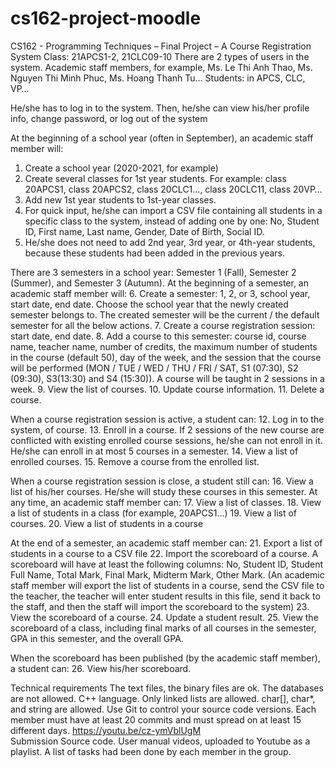 # cs162-project-moodle
CS162 - Programming Techniques – Final Project – A Course Registration System
Class: 21APCS1-2, 21CLC09-10
There are 2 types of users in the system.
Academic staff members, for example, Ms. Le Thi Anh Thao, Ms. Nguyen Thi Minh Phuc, Ms. Hoang Thanh Tu…
Students: in APCS, CLC, VP…

He/she has to log in to the system.
Then, he/she can view his/her profile info, change password, or log out of the system


At the beginning of a school year (often in September), an academic staff member will:
1. Create a school year (2020-2021, for example)
2. Create several classes for 1st year students. For example: class 20APCS1, class 20APCS2, class 20CLC1…, class 20CLC11, class 20VP…
3. Add new 1st year students to 1st-year classes.
4. For quick input, he/she can import a CSV file containing all students in a specific class to the system, instead of adding one by one: No, Student ID, First name, Last name, Gender, Date of Birth, Social ID.
5. He/she does not need to add 2nd year, 3rd year, or 4th-year students, because these students had been added in the previous years.

There are 3 semesters in a school year: Semester 1 (Fall), Semester 2 (Summer), and Semester 3 (Autumn).
At the beginning of a semester, an academic staff member will:
6. Create a semester: 1, 2, or 3, school year, start date, end date. Choose the school year that the newly created semester belongs to. The created semester will be the current / the default semester for all the below actions.
7. Create a course registration session: start date, end date.
8. Add a course to this semester: course id, course name, teacher name, number of credits, the maximum number of students in the course (default 50), day of the week, and the session that the course will be performed (MON / TUE / WED / THU / FRI / SAT, S1 (07:30), S2 (09:30), S3(13:30) and S4 (15:30)). A course will be taught in 2 sessions in a week.
9. View the list of courses.
10. Update course information.
11. Delete a course.

When a course registration session is active, a student can:
12. Log in to the system, of course.
13. Enroll in a course. If 2 sessions of the new course are conflicted with existing enrolled course sessions, he/she can not enroll in it. He/she can enroll in at most 5 courses in a semester.
14. View a list of enrolled courses.
15. Remove a course from the enrolled list.

When a course registration session is close, a student still can:
16. View a list of his/her courses. He/she will study these courses in this semester.
At any time, an academic staff member can:
17. View a list of classes.
18. View a list of students in a class (for example, 20APCS1…)
19. View a list of courses.
20. View a list of students in a course

At the end of a semester, an academic staff member can:
21. Export a list of students in a course to a CSV file
22. Import the scoreboard of a course. A scoreboard will have at least the following columns: No, Student ID, Student Full Name, Total Mark, Final Mark,  Midterm Mark, Other Mark. (An academic staff member will export the list of students in a course, send the CSV file to the teacher, the teacher will enter student results in this file, send it back to the staff, and then the staff will import the scoreboard to the system)
23. View the scoreboard of a course.
24. Update a student result.
25. View the scoreboard of a class, including final marks of all courses in the semester, GPA in this semester, and the overall GPA.

When the scoreboard has been published (by the academic staff member), a student can:
26. View his/her scoreboard.

Technical requirements
The text files, the binary files are ok. The databases are not allowed.
C++ language.
Only linked lists are allowed.
char[], char*, and string are allowed.
Use Git to control your source code versions. Each member must have at least 20 commits and must spread on at least 15 different days. https://youtu.be/cz-ymVblUgM  		
Submission
Source code.
User manual videos, uploaded to Youtube as a playlist.
A list of tasks had been done by each member in the group.
